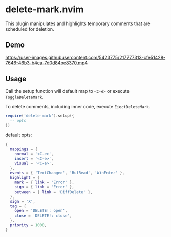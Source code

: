# delete-mark.nvim

This plugin manipulates and highlights temporary comments that are scheduled for deletion.

## Demo

https://user-images.githubusercontent.com/5423775/217777313-cfe51428-7646-46b3-b4ea-7d0d84be8370.mp4

## Usage

Call the setup function will default map to `<C-e>` or execute `ToggleDeleteMark`.

To delete comments, including inner code, execute `EjectDeleteMark`.

```lua
require('delete-mark').setup({
  -- opts
})
```

default opts:

```lua
{
  mappings = {
    normal = '<C-e>',
    insert = '<C-e>',
    visual = '<C-e>',
  },
  events = { 'TextChanged', 'BufRead', 'WinEnter' },
  highlight = {
    mark = { link = 'Error' },
    sign = { link = 'Error' },
    between = { link = 'DiffDelete' },
  },
  sign = 'X',
  tag = {
    open = 'DELETE!: open',
    close = 'DELETE!: close',
  },
  priority = 1000,
}
```
